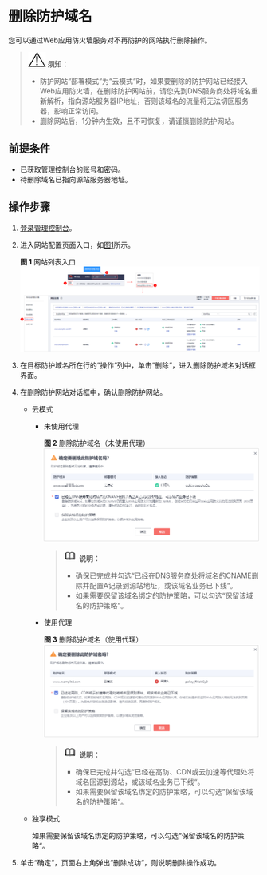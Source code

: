 # 删除防护域名<a name="waf_01_0005"></a>

您可以通过Web应用防火墙服务对不再防护的网站执行删除操作。

>![](public_sys-resources/icon-notice.gif) **须知：** 
>-   防护网站“部署模式“为“云模式“时，如果要删除的防护网站已经接入Web应用防火墙，在删除防护网站前，请您先到DNS服务商处将域名重新解析，指向源站服务器IP地址，否则该域名的流量将无法切回服务器，影响正常访问。
>-   删除网站后，1分钟内生效，且不可恢复，请谨慎删除防护网站。

## 前提条件<a name="section2256777914731"></a>

-   已获取管理控制台的账号和密码。
-   待删除域名已指向源站服务器地址。

## 操作步骤<a name="section33468348163811"></a>

1.  [登录管理控制台](https://console.huaweicloud.com/?locale=zh-cn)。
2.  进入网站配置页面入口，如[图1](#waf_01_0002_fig172535820151)所示。

    **图 1**  网站列表入口<a name="waf_01_0002_fig172535820151"></a>  
    ![](figures/网站列表入口.png "网站列表入口")

3.  在目标防护域名所在行的“操作“列中，单击“删除“，进入删除防护域名对话框界面。
4.  在删除防护网站对话框中，确认删除防护网站。
    -   云模式
        -   未使用代理

            **图 2**  删除防护域名（未使用代理）<a name="fig1312716273410"></a>  
            ![](figures/删除防护域名（未使用代理）.png "删除防护域名（未使用代理）")

            >![](public_sys-resources/icon-note.gif) **说明：** 
            >-   确保已完成并勾选“已经在DNS服务商处将域名的CNAME删除并配置A记录到源站地址，或该域名业务已下线“。
            >-   如果需要保留该域名绑定的防护策略，可以勾选“保留该域名的防护策略“。

        -   使用代理

            **图 3**  删除防护域名（使用代理）<a name="fig34111367355"></a>  
            ![](figures/删除防护域名（使用代理）.png "删除防护域名（使用代理）")

            >![](public_sys-resources/icon-note.gif) **说明：** 
            >-   确保已完成并勾选“已经在高防、CDN或云加速等代理处将域名回源到源站，或该域名业务已下线“。
            >-   如果需要保留该域名绑定的防护策略，可以勾选“保留该域名的防护策略“。


    -   独享模式

        如果需要保留该域名绑定的防护策略，可以勾选“保留该域名的防护策略“。

5.  单击“确定“，页面右上角弹出“删除成功“，则说明删除操作成功。

